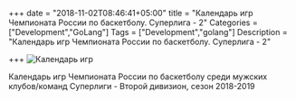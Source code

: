 +++
date = "2018-11-02T08:46:41+05:00"
title = "Календарь игр Чемпионата России по баскетболу. Суперлига - 2"
Categories = ["Development","GoLang"]
Tags = ["Development","golang"]
Description = "Календарь игр Чемпионата России по баскетболу. Суперлига - 2"

+++
![Календарь игр](/images/2018/bk.JPG)

Календарь игр Чемпионата России по баскетболу среди мужских клубов/команд 
Суперлиги - Второй дивизион, сезон 2018-2019


<!--more-->